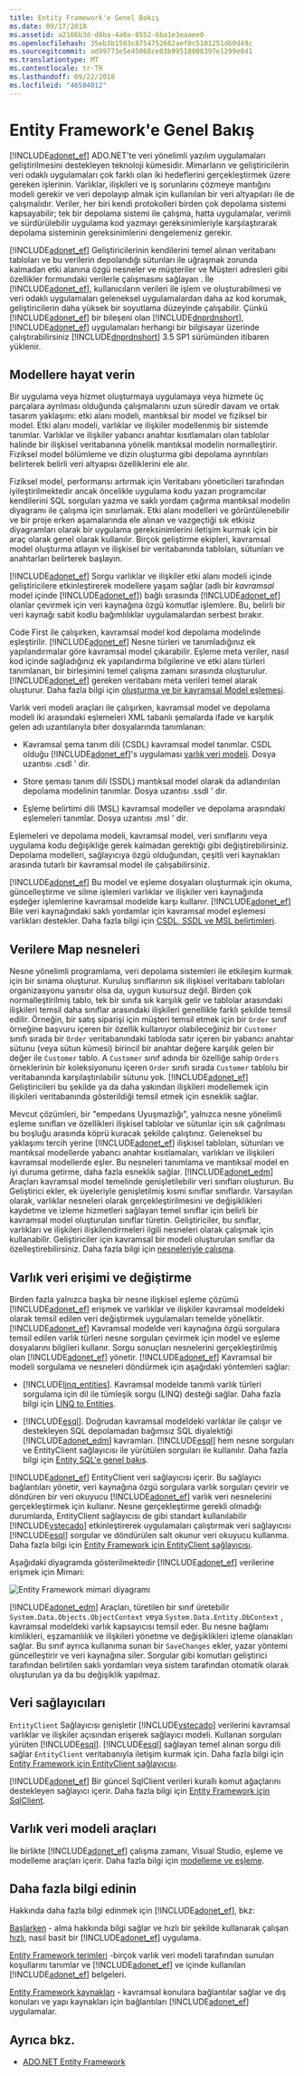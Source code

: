 ```yaml
---
title: Entity Framework'e Genel Bakış
ms.date: 09/17/2018
ms.assetid: a2166b3d-d8ba-4a0a-8552-6ba1e3eaaee0
ms.openlocfilehash: 35eb3b1503c8754752662aef0c5101251d60d49c
ms.sourcegitcommit: ad99773e5e45068ce03b99518008397e1299e0d1
ms.translationtype: MT
ms.contentlocale: tr-TR
ms.lasthandoff: 09/22/2018
ms.locfileid: "46584012"
---
```

# <a name="entity-framework-overview"></a>Entity Framework'e Genel Bakış

[!INCLUDE[adonet_ef](../../../../../includes/adonet-ef-md.md)] ADO.NET'te veri yönelimli yazılım uygulamaları geliştirilmesini destekleyen teknoloji kümesidir. Mimarların ve geliştiricilerin veri odaklı uygulamaları çok farklı olan iki hedeflerini gerçekleştirmek üzere gereken işlerinin. Varlıklar, ilişkileri ve iş sorunlarını çözmeye mantığını modeli gerekir ve veri depolayıp almak için kullanılan bir veri altyapıları ile de çalışmalıdır. Veriler, her biri kendi protokolleri birden çok depolama sistemi kapsayabilir; tek bir depolama sistemi ile çalışma, hatta uygulamalar, verimli ve sürdürülebilir uygulama kod yazmayı gereksinimleriyle karşılaştırarak depolama sisteminin gereksinimlerini dengelemeniz gerekir.

[!INCLUDE[adonet_ef](../../../../../includes/adonet-ef-md.md)] Geliştiricilerinin kendilerini temel alınan veritabanı tabloları ve bu verilerin depolandığı sütunları ile uğraşmak zorunda kalmadan etki alanına özgü nesneler ve müşteriler ve Müşteri adresleri gibi özellikler formundaki verilerle çalışmasını sağlayan . İle [!INCLUDE[adonet_ef](../../../../../includes/adonet-ef-md.md)], kullanıcıların verileri ile işlem ve oluşturabilmesi ve veri odaklı uygulamaları geleneksel uygulamalardan daha az kod korumak, geliştiricilerin daha yüksek bir soyutlama düzeyinde çalışabilir. Çünkü [!INCLUDE[adonet_ef](../../../../../includes/adonet-ef-md.md)] bir bileşeni olan [!INCLUDE[dnprdnshort](../../../../../includes/dnprdnshort-md.md)], [!INCLUDE[adonet_ef](../../../../../includes/adonet-ef-md.md)] uygulamaları herhangi bir bilgisayar üzerinde çalıştırabilirsiniz [!INCLUDE[dnprdnshort](../../../../../includes/dnprdnshort-md.md)] 3.5 SP1 sürümünden itibaren yüklenir.

## <a name="give-life-to-models"></a>Modellere hayat verin
 Bir uygulama veya hizmet oluşturmaya uygulamaya veya hizmete üç parçalara ayrılması olduğunda çalışmalarını uzun süredir davam ve ortak tasarım yaklaşımı: etki alanı modeli, mantıksal bir model ve fiziksel bir model. Etki alanı modeli, varlıklar ve ilişkiler modellenmiş bir sistemde tanımlar. Varlıklar ve ilişkiler yabancı anahtar kısıtlamaları olan tablolar halinde bir ilişkisel veritabanına yönelik mantıksal modelin normalleştirir. Fiziksel model bölümleme ve dizin oluşturma gibi depolama ayrıntıları belirterek belirli veri altyapısı özelliklerini ele alır.

 Fiziksel model, performansı artırmak için Veritabanı yöneticileri tarafından iyileştirilmektedir ancak öncelikle uygulama kodu yazan programcılar kendilerini SQL sorguları yazma ve saklı yordam çağırma mantıksal modelin diyagramı ile çalışma için sınırlamak. Etki alanı modelleri ve görüntülenebilir ve bir proje erken aşamalarında ele alınan ve vazgeçtiği sık etkisiz diyagramları olarak bir uygulama gereksinimlerini iletişim kurmak için bir araç olarak genel olarak kullanılır. Birçok geliştirme ekipleri, kavramsal model oluşturma atlayın ve ilişkisel bir veritabanında tabloları, sütunları ve anahtarları belirterek başlayın.

 [!INCLUDE[adonet_ef](../../../../../includes/adonet-ef-md.md)] Sorgu varlıklar ve ilişkiler etki alanı modeli içinde geliştiricilere etkinleştirerek modellere yaşam sağlar (adlı bir *kavramsal* model içinde [!INCLUDE[adonet_ef](../../../../../includes/adonet-ef-md.md)]) bağlı sırasında [!INCLUDE[adonet_ef](../../../../../includes/adonet-ef-md.md)] olanlar çevirmek için veri kaynağına özgü komutlar işlemlere. Bu, belirli bir veri kaynağı sabit kodlu bağımlılıklar uygulamalardan serbest bırakır.

 Code First ile çalışırken, kavramsal model kod depolama modelinde eşleştirilir. [!INCLUDE[adonet_ef](../../../../../includes/adonet-ef-md.md)] Nesne türleri ve tanımladığınız ek yapılandırmalar göre kavramsal model çıkarabilir. Eşleme meta veriler, nasıl kod içinde sağladığınız ek yapılandırma bilgilerine ve etki alanı türleri tanımlanan, bir birleşimini temel çalışma zamanı sırasında oluşturulur. [!INCLUDE[adonet_ef](../../../../../includes/adonet-ef-md.md)] gereken veritabanı meta verileri temel alarak oluşturur. Daha fazla bilgi için [oluşturma ve bir kavramsal Model eşlemesi](https://go.microsoft.com/fwlink/?LinkID=235382).

 Varlık veri modeli araçları ile çalışırken, kavramsal model ve depolama modeli iki arasındaki eşlemeleri XML tabanlı şemalarda ifade ve karşılık gelen adı uzantılarıyla biter dosyalarında tanımlanan:

-   Kavramsal şema tanım dili (CSDL) kavramsal model tanımlar. CSDL olduğu [!INCLUDE[adonet_ef](../../../../../includes/adonet-ef-md.md)]'s uygulaması [varlık veri modeli](../../../../../docs/framework/data/adonet/entity-data-model.md). Dosya uzantısı .csdl ' dir.

-   Store şeması tanım dili (SSDL) mantıksal model olarak da adlandırılan depolama modelinin tanımlar. Dosya uzantısı .ssdl ' dir.

-   Eşleme belirtimi dili (MSL) kavramsal modeller ve depolama arasındaki eşlemeleri tanımlar. Dosya uzantısı .msl ' dir.

Eşlemeleri ve depolama modeli, kavramsal model, veri sınıflarını veya uygulama kodu değişikliğe gerek kalmadan gerektiği gibi değiştirebilirsiniz. Depolama modelleri, sağlayıcıya özgü olduğundan, çeşitli veri kaynakları arasında tutarlı bir kavramsal model ile çalışabilirsiniz.

[!INCLUDE[adonet_ef](../../../../../includes/adonet-ef-md.md)] Bu model ve eşleme dosyaları oluşturmak için okuma, güncelleştirme ve silme işlemleri varlıklar ve ilişkiler veri kaynağında eşdeğer işlemlerine kavramsal modelde karşı kullanır. [!INCLUDE[adonet_ef](../../../../../includes/adonet-ef-md.md)] Bile veri kaynağındaki saklı yordamlar için kavramsal model eşlemesi varlıkları destekler. Daha fazla bilgi için [CSDL, SSDL ve MSL belirtimleri](../../../../../docs/framework/data/adonet/ef/language-reference/csdl-ssdl-and-msl-specifications.md).

## <a name="map-objects-to-data"></a>Verilere Map nesneleri
 Nesne yönelimli programlama, veri depolama sistemleri ile etkileşim kurmak için bir sınama oluşturur. Kuruluş sınıflarının sık ilişkisel veritabanı tabloları organizasyonu yansıtır olsa da, uygun kusursuz değil. Birden çok normalleştirilmiş tablo, tek bir sınıfa sık karşılık gelir ve tablolar arasındaki ilişkileri temsil daha sınıflar arasındaki ilişkileri genellikle farklı şekilde temsil edilir. Örneğin, bir satış siparişi için müşteri temsil etmek için bir `Order` sınıf örneğine başvuru içeren bir özellik kullanıyor olabileceğiniz bir `Customer` sınıfı sırada bir `Order` veritabanındaki tabloda satır içeren bir yabancı anahtar sütunu (veya sütun kümesi) birincil bir anahtar değere karşılık gelen bir değer ile `Customer` tablo. A `Customer` sınıf adında bir özelliğe sahip `Orders` örneklerinin bir koleksiyonunu içeren `Order` sınıfı sırada `Customer` tablolu bir veritabanında karşılaştırılabilir sütunu yok. [!INCLUDE[adonet_ef](../../../../../includes/adonet-ef-md.md)] Geliştiricileri bu şekilde ya da daha yakından ilişkileri modellemek için ilişkileri veritabanında gösterildiği temsil etmek için esneklik sağlar.

 Mevcut çözümleri, bir "empedans Uyuşmazlığı", yalnızca nesne yönelimli eşleme sınıfları ve özellikleri ilişkisel tablolar ve sütunlar için sık çağrılması bu boşluğu arasında köprü kuracak şekilde çalıştınız. Geleneksel bu yaklaşımı tercih yerine [!INCLUDE[adonet_ef](../../../../../includes/adonet-ef-md.md)] ilişkisel tabloları, sütunları ve mantıksal modellerde yabancı anahtar kısıtlamaları, varlıkları ve ilişkileri kavramsal modellerde eşler. Bu nesneleri tanımlama ve mantıksal model en iyi duruma getirme, daha fazla esneklik sağlar. [!INCLUDE[adonet_edm](../../../../../includes/adonet-edm-md.md)] Araçları kavramsal model temelinde genişletilebilir veri sınıfları oluşturun. Bu Geliştirici ekler, ek üyeleriyle genişletilmiş kısmi sınıflar sınıflardır. Varsayılan olarak, varlıklar nesneleri olarak gerçekleştirilmesini ve değişiklikleri kaydetme ve izleme hizmetleri sağlayan temel sınıflar için belirli bir kavramsal model oluşturulan sınıflar türetin. Geliştiriciler, bu sınıflar, varlıkları ve ilişkileri ilişkilendirmeleri ilgili nesneleri olarak çalışmak için kullanabilir. Geliştiriciler için kavramsal bir modeli oluşturulan sınıflar da özelleştirebilirsiniz. Daha fazla bilgi için [nesneleriyle çalışma](../../../../../docs/framework/data/adonet/ef/working-with-objects.md).

## <a name="access-and-change-entity-data"></a>Varlık veri erişimi ve değiştirme

Birden fazla yalnızca başka bir nesne ilişkisel eşleme çözümü [!INCLUDE[adonet_ef](../../../../../includes/adonet-ef-md.md)] erişmek ve varlıklar ve ilişkiler kavramsal modeldeki olarak temsil edilen veri değiştirmek uygulamaları temelde yöneliktir. [!INCLUDE[adonet_ef](../../../../../includes/adonet-ef-md.md)] Kavramsal modelde veri kaynağına özgü sorgulara temsil edilen varlık türleri nesne sorguları çevirmek için model ve eşleme dosyalarını bilgileri kullanır. Sorgu sonuçları nesnelerini gerçekleştirilmiş olan [!INCLUDE[adonet_ef](../../../../../includes/adonet-ef-md.md)] yönetir. [!INCLUDE[adonet_ef](../../../../../includes/adonet-ef-md.md)] Kavramsal bir modeli sorgulama ve nesneleri döndürmek için aşağıdaki yöntemleri sağlar:

-   [!INCLUDE[linq_entities](../../../../../includes/linq-entities-md.md)]. Kavramsal modelde tanımlı varlık türleri sorgulama için dil ile tümleşik sorgu (LINQ) desteği sağlar. Daha fazla bilgi için [LINQ to Entities](../../../../../docs/framework/data/adonet/ef/language-reference/linq-to-entities.md).

-   [!INCLUDE[esql](../../../../../includes/esql-md.md)]. Doğrudan kavramsal modeldeki varlıklar ile çalışır ve destekleyen SQL depolamadan bağımsız SQL diyalektiği [!INCLUDE[adonet_edm](../../../../../includes/adonet-edm-md.md)] kavramları. [!INCLUDE[esql](../../../../../includes/esql-md.md)] hem nesne sorguları ve EntityClient sağlayıcısı ile yürütülen sorguları ile kullanılır. Daha fazla bilgi için [Entity SQL'e genel bakış](../../../../../docs/framework/data/adonet/ef/language-reference/entity-sql-overview.md).

[!INCLUDE[adonet_ef](../../../../../includes/adonet-ef-md.md)] EntityClient veri sağlayıcısı içerir. Bu sağlayıcı bağlantıları yönetir, veri kaynağına özgü sorgulara varlık sorguları çevirir ve döndüren bir veri okuyucu [!INCLUDE[adonet_ef](../../../../../includes/adonet-ef-md.md)] varlık veri nesnelerini gerçekleştirmek için kullanır. Nesne gerçekleştirme gerekli olmadığı durumlarda, EntityClient sağlayıcısı de gibi standart kullanılabilir [!INCLUDE[vstecado](../../../../../includes/vstecado-md.md)] etkinleştirerek uygulamaları çalıştırmak veri sağlayıcısı [!INCLUDE[esql](../../../../../includes/esql-md.md)] sorgular ve döndürülen salt okunur veri okuyucu kullanma. Daha fazla bilgi için [Entity Framework için EntityClient sağlayıcısı](../../../../../docs/framework/data/adonet/ef/entityclient-provider-for-the-entity-framework.md).

Aşağıdaki diyagramda gösterilmektedir [!INCLUDE[adonet_ef](../../../../../includes/adonet-ef-md.md)] verilerine erişmek için Mimari:

![Entity Framework mimari diyagramı](../../../../../docs/framework/data/adonet/ef/media/wd-efarchdiagram.gif "wd_EFArchDiagram")

[!INCLUDE[adonet_edm](../../../../../includes/adonet-edm-md.md)] Araçları, türetilen bir sınıf üretebilir `System.Data.Objects.ObjectContext` veya `System.Data.Entity.DbContext` , kavramsal modeldeki varlık kapsayıcısı temsil eder. Bu nesne bağlamı kimlikleri, eşzamanlılık ve ilişkileri yönetme ve değişiklikleri izleme olanakları sağlar. Bu sınıf ayrıca kullanıma sunan bir `SaveChanges` ekler, yazar yöntemi güncelleştirir ve veri kaynağına siler. Sorgular gibi komutları geliştirici tarafından belirtilen saklı yordamları veya sistem tarafından otomatik olarak oluşturulan ya da bu değişiklik yapılmaz.

## <a name="data-providers"></a>Veri sağlayıcıları

`EntityClient` Sağlayıcısı genişletir [!INCLUDE[vstecado](../../../../../includes/vstecado-md.md)] verilerini kavramsal varlıklar ve ilişkiler açısından erişerek sağlayıcı modeli. Kullanan sorguları yürüten [!INCLUDE[esql](../../../../../includes/esql-md.md)]. [!INCLUDE[esql](../../../../../includes/esql-md.md)] sağlayan temel alınan sorgu dili sağlar `EntityClient` veritabanıyla iletişim kurmak için. Daha fazla bilgi için [Entity Framework için EntityClient sağlayıcısı](../../../../../docs/framework/data/adonet/ef/entityclient-provider-for-the-entity-framework.md).

[!INCLUDE[adonet_ef](../../../../../includes/adonet-ef-md.md)] Bir güncel SqlClient verileri kurallı komut ağaçlarını destekleyen sağlayıcı içerir. Daha fazla bilgi için [Entity Framework için SqlClient](../../../../../docs/framework/data/adonet/ef/sqlclient-for-the-entity-framework.md).

## <a name="entity-data-model-tools"></a>Varlık veri modeli araçları

İle birlikte [!INCLUDE[adonet_ef](../../../../../includes/adonet-ef-md.md)] çalışma zamanı, Visual Studio, eşleme ve modelleme araçları içerir. Daha fazla bilgi için [modelleme ve eşleme](../../../../../docs/framework/data/adonet/ef/modeling-and-mapping.md).

## <a name="learn-more"></a>Daha fazla bilgi edinin

Hakkında daha fazla bilgi edinmek için [!INCLUDE[adonet_ef](../../../../../includes/adonet-ef-md.md)], bkz:

[Başlarken](../../../../../docs/framework/data/adonet/ef/getting-started.md) - alma hakkında bilgi sağlar ve hızlı bir şekilde kullanarak çalışan [hızlı](https://msdn.microsoft.com/library/0bc534be-789f-4819-b9f6-76e51d961675), nasıl basit bir [!INCLUDE[adonet_ef](../../../../../includes/adonet-ef-md.md)] uygulama.

[Entity Framework terimleri](../../../../../docs/framework/data/adonet/ef/terminology.md) -birçok varlık veri modeli tarafından sunulan koşullarını tanımlar ve [!INCLUDE[adonet_ef](../../../../../includes/adonet-ef-md.md)] ve içinde kullanılan [!INCLUDE[adonet_ef](../../../../../includes/adonet-ef-md.md)] belgeleri.

[Entity Framework kaynakları](../../../../../docs/framework/data/adonet/ef/resources.md) - kavramsal konulara bağlantılar sağlar ve dış konuları ve yapı kaynakları için bağlantıları [!INCLUDE[adonet_ef](../../../../../includes/adonet-ef-md.md)] uygulamalar.

## <a name="see-also"></a>Ayrıca bkz.

- [ADO.NET Entity Framework](../../../../../docs/framework/data/adonet/ef/index.md)
